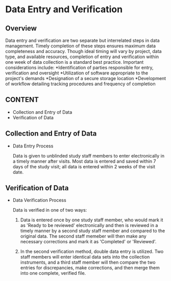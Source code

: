 Data Entry and Verification
===========================

Overview
--------
Data entry and verification are two separate but interrelated steps in data management. Timely completion of these steps ensures maximum data completeness and accuracy. Though ideal timing will vary by project, data type, and available resources, completion of entry and verification within one week of data collection is a standard best practice. Important considerations include:
  *Identification of parties responsible for entry, verification and oversight
  *Utilization of software appropriate to the project's demands
  *Designation of a secure storage location
  *Development of workflow detailing tracking procedures and frequency of completion

CONTENT
-------

* Collection and Entry of Data
* Verification of Data

Collection and Entry of Data
----------------------------

* Data Entry Process

 	Data is given to unblinded study staff members to enter
 	electronically in a timely manner after visits. Most data is
 	entered and saved within 7 days of the study visit; all data is
 	entered within 2 weeks of the visit date.

Verification of Data
--------------------

* Data Verification Process

	Data is verified in one of two ways:

	1) Data is entered once by one study staff member, who would mark
 	it as 'Ready to be reviewed' electronically and then is reviewed
 	in a timely manner by a second study staff member and compared to
 	the original data. The second staff memeber will then make any
 	necessary corrections and mark it as 'Completed' or 'Reviewed'.

 	2) In the second verification method, double data entry is
 	utilized. Two staff members will enter identical data sets into
 	the collection instruments, and a third staff member will then
 	compare the two entries for discrepancies, make corrections, and
 	then merge them into one complete, verified file.
